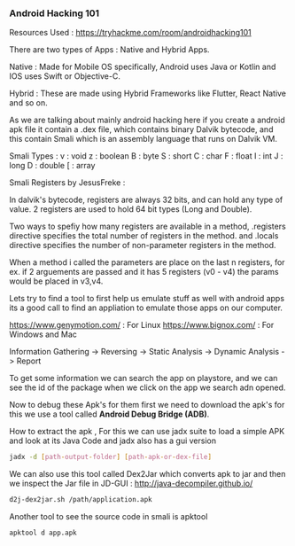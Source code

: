 ### Android Hacking 101

Resources Used : https://tryhackme.com/room/androidhacking101

There are two types of Apps : Native and Hybrid Apps.

Native : Made for Mobile OS specifically, Android uses Java or Kotlin and IOS uses Swift or Objective-C.

Hybrid : These are made using Hybrid Frameworks like Flutter, React Native and so on.

As we are talking about mainly android hacking here if you create a android apk file it contain a .dex file, which contains binary Dalvik bytecode, and this contain Smali which is an assembly language that runs on Dalvik VM.

Smali Types :
v : void
z : boolean
B : byte
S : short
C : char
F : float
I : int
J : long
D : double
[ : array

Smali Registers by JesusFreke :

In dalvik's bytecode, registers are always 32 bits, and can hold any type of value. 2 registers are used to hold 64 bit types (Long and Double).

Two ways to spefiy how many registers are available in a method, .registers directive specifies the total number of registers in the method. and .locals directive specifies the number of non-parameter registers in the method.

When a method i called the parameters are place on the last n registers, for ex. if 2 arguements are passed and it has 5 registers (v0 - v4) the params would be placed in v3,v4.

Lets try to find a tool to first help us emulate stuff as well with android apps its a good call to find an appliation to emulate those apps on our computer.

https://www.genymotion.com/  : For Linux 
https://www.bignox.com/ : For Windows and Mac

Information Gathering -> Reversing -> Static Analysis -> Dynamic Analysis -> Report

To get some information we can search the app on playstore, and we can see the id of the package when we click on the app we search adn opened.

Now to debug these Apk's for them first we need to download the apk's for this we use a tool called **Android Debug Bridge (ADB)**.

How to extract the apk , For this we can use jadx suite to load a simple APK and look at its Java Code and jadx also has a gui version 

```bash
jadx -d [path-output-folder] [path-apk-or-dex-file]
```

We can also use this tool called Dex2Jar which converts apk to jar and then we inspect the Jar file in JD-GUI : http://java-decompiler.github.io/ 
```bash
d2j-dex2jar.sh /path/application.apk
```

Another tool to see the source code in smali is apktool 

```
apktool d app.apk
```